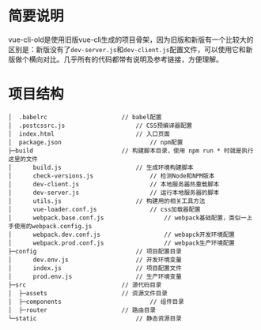 # 简要说明
vue-cli-old是使用旧版vue-cli生成的项目骨架，因为旧版和新版有一个比较大的区别是：新版没有了`dev-server.js`和`dev-client.js`配置文件，可以使用它和新版做个横向对比。几乎所有的代码都带有说明及参考链接，方便理解。    
# 项目结构
```
│  .babelrc						// babel配置
│  .postcssrc.js					// CSS预编译器配置
│  index.html						// 入口页面
│  package.json					        // npm配置
├─build							// 构建脚本目录，使用 npm run * 时就是执行这里的文件
│      build.js						// 生成环境构建脚本
│      check-versions.js				// 检测Node和NPM版本
│      dev-client.js					// 本地服务器热重载脚本
│      dev-server.js					// 运行本地服务器的脚本
│      utils.js						// 构建用的相关工具方法
│      vue-loader.conf.js				// css加载器配置
│      webpack.base.conf.js			        // webpack基础配置，类似一上手使用的webpack.config.js
│      webpack.dev.conf.js			        // webapck开发环境配置
│      webpack.prod.conf.js			        // webpack生产环境配置
├─config					        // 项目配置目录
│      dev.env.js					// 开发环境变量
│      index.js						// 项目配置文件
│      prod.env.js					// 生产环境变量
├─src							// 源代码目录
│  ├─assets						// 资源文件目录
│  ├─components					        // 组件目录
│  ├─router						// 路由目录
└─static					        // 静态资源目录
```

